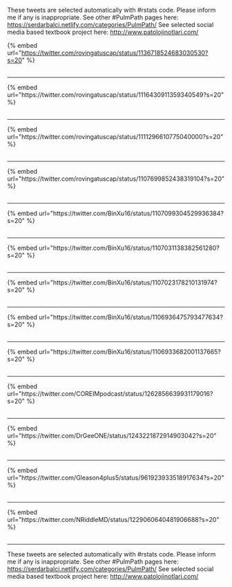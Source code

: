 

These tweets are selected automatically with #rstats code. Please inform me if any is inappropriate.
See other #PulmPath pages here: https://serdarbalci.netlify.com/categories/PulmPath/ 
See selected social media based textbook project here: http://www.patolojinotlari.com/

{% embed url="https://twitter.com/rovingatuscap/status/1136718524683030530?s=20" %}<br>
<br>
<hr>
{% embed url="https://twitter.com/rovingatuscap/status/1116430911359340549?s=20" %}<br>
<br>
<hr>
{% embed url="https://twitter.com/rovingatuscap/status/1111296610775040000?s=20" %}<br>
<br>
<hr>
{% embed url="https://twitter.com/rovingatuscap/status/1107699852438319104?s=20" %}<br>
<br>
<hr>
{% embed url="https://twitter.com/BinXu16/status/1107099304529936384?s=20" %}<br>
<br>
<hr>
{% embed url="https://twitter.com/BinXu16/status/1107031138382561280?s=20" %}<br>
<br>
<hr>
{% embed url="https://twitter.com/BinXu16/status/1107023178210131974?s=20" %}<br>
<br>
<hr>
{% embed url="https://twitter.com/BinXu16/status/1106936475793477634?s=20" %}<br>
<br>
<hr>
{% embed url="https://twitter.com/BinXu16/status/1106933682001137665?s=20" %}<br>
<br>
<hr>
{% embed url="https://twitter.com/COREIMpodcast/status/1262856639931179016?s=20" %}<br>
<br>
<hr>
{% embed url="https://twitter.com/DrGeeONE/status/1243221872914903042?s=20" %}<br>
<br>
<hr>
{% embed url="https://twitter.com/Gleason4plus5/status/961923933518917634?s=20" %}<br>
<br>
<hr>
{% embed url="https://twitter.com/NRiddleMD/status/1229060640481906688?s=20" %}<br>
<br>
<hr>


These tweets are selected automatically with #rstats code. Please inform me if any is inappropriate.
See other #PulmPath pages here: https://serdarbalci.netlify.com/categories/PulmPath/ 
See selected social media based textbook project here: http://www.patolojinotlari.com/
